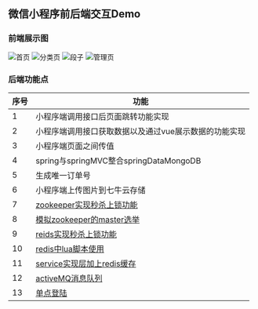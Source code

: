 ## 微信小程序前后端交互Demo<br>
### 前端展示图<br>
![首页](https://github.com/21karat/wx_pic/blob/master/src/main/webapp/pic/%E9%A6%96%E9%A1%B5.png)
![分类页](https://github.com/21karat/wx_pic/blob/master/src/main/webapp/pic/%E5%88%86%E7%B1%BB.png)
![段子](https://github.com/21karat/wx_pic/blob/master/src/main/webapp/pic/%E6%AE%B5%E5%AD%90.png) 
![管理页](https://github.com/21karat/wx_pic/blob/master/src/main/webapp/pic/%E6%88%91%E7%9A%84.png) 


### 后端功能点
 序号  | 功能
 --------- | -------------
 1 | 小程序端调用接口后页面跳转功能实现
 2 | 小程序端调用接口获取数据以及通过vue展示数据的功能实现
 3 | 小程序端页面之间传值
 4 | spring与springMVC整合springDataMongoDB
 5 | 生成唯一订单号
 6 | 小程序端上传图片到七牛云存储
 7 | [zookeeper实现秒杀上锁功能](https://github.com/21karat/wx_pic/blob/master/src/main/java/com/karat/cn/controller/SecKillGoodsController.java)
 8 | [模拟zookeeper的master选举](https://github.com/21karat/wx_pic/tree/master/src/main/java/com/karat/cn/zk/master/zkApiMaster)
 9 | [reids实现秒杀上锁功能](https://github.com/21karat/wx_pic/blob/master/src/main/java/com/karat/cn/redis/lock/util/RedisTool.java)
 10 | [redis中lua脚本使用](https://github.com/21karat/wx_pic/blob/master/src/main/java/com/karat/cn/redis/demo/LuaDemo.java)
 11 | [service实现层加上redis缓存](https://github.com/21karat/wx_pic/blob/master/src/main/java/com/karat/cn/service/impl/PhotoServiceImpl.java)
 12	| [activeMQ消息队列](https://github.com/21karat/wx_pic/blob/master/src/main/java/com/karat/cn/activemq/SpringJmsListener.java)
 13 | [单点登陆]()
